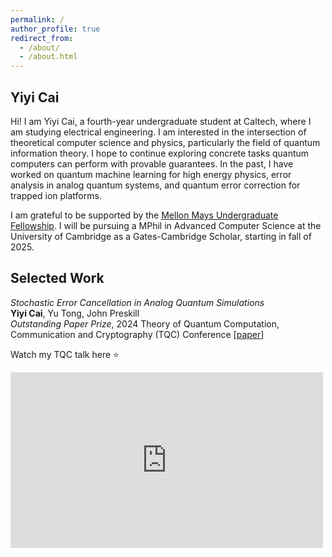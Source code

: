 ```yaml
---
permalink: /
author_profile: true
redirect_from: 
  - /about/
  - /about.html
---
```

<style>
  .page__title {
      display: none;
  }
  .page__content {
      margin-top: -60px; /* Adjust this value as needed */
  }
</style>
Yiyi Cai
---
Hi! I am Yiyi Cai, a fourth-year undergraduate student at Caltech, where I am studying electrical engineering. I am interested in the intersection of theoretical computer science and physics, particularly the field of quantum information theory. I hope to continue exploring concrete tasks quantum computers can perform with provable guarantees. In the past, I have worked on quantum machine learning for high energy physics, error analysis in analog quantum systems, and quantum error correction for trapped ion platforms. 

I am grateful to be supported by the [Mellon Mays Undergraduate Fellowship](https://www.mellon.org/mmuf). I will be pursuing a MPhil in Advanced Computer Science at the University of Cambridge as a Gates-Cambridge Scholar, starting in fall of 2025. 


Selected Work
----------
*Stochastic Error Cancellation in Analog Quantum Simulations*  
**Yiyi Cai**, Yu Tong, John Preskill  
*Outstanding Paper Prize*, 2024 Theory of Quantum Computation, Communication and Cryptography (TQC) Conference [[paper](https://drops.dagstuhl.de/entities/document/10.4230/LIPIcs.TQC.2024.2)]

Watch my TQC talk here ⭐
<style>
  .video-container {
    width: 500px; /* Set the desired width for the video */
    height: 281px; /* Set the height proportionally (16:9 aspect ratio) */
    position: relative;
    overflow: hidden;
  }

  .video-container iframe {
    width: 100%;  /* Make iframe take full width of container */
    height: 100%; /* Make iframe take full height of container */
  }
</style>
<div class="video-container">
  <iframe src="https://www.youtube.com/embed/EA1-S-TBRYs" frameborder="0" allowfullscreen></iframe>
</div>



